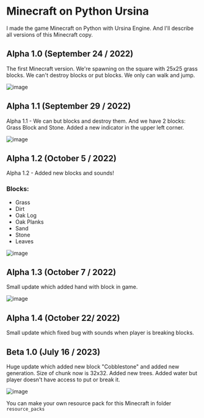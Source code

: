 # Minecraft on Python Ursina
I made the game Minecraft on Python with Ursina Engine. 
And I'll describe all versions of this Minecraft copy.

## Alpha 1.0 (September 24 / 2022)
The first Minecraft version.
We're spawning on the square with 25x25 grass blocks.
We can't destroy blocks or put blocks. We only can walk and jump.

![image](https://github.com/TwoIt202/Minecraft-Python-Ursina/assets/111056676/37e4e76b-4b9b-48f6-bf25-7baa68b5273e)

## Alpha 1.1 (September 29 / 2022)
Alpha 1.1 - We can but blocks and destroy them. And we have 2 blocks: Grass Block and Stone.
Added a new indicator in the upper left corner.

![image](https://github.com/TwoIt202/Minecraft-Python-Ursina/assets/111056676/3b48ed7c-4b0d-4f9e-8bed-ac46db0db2a3)

## Alpha 1.2 (October 5 / 2022)
Alpha 1.2 - Added new blocks and sounds!
### Blocks:
* Grass
* Dirt
* Oak Log
* Oak Planks
* Sand
* Stone
* Leaves

![image](https://github.com/TwoIt202/Minecraft-Python-Ursina/assets/111056676/58ed2ec0-7e8b-4ff9-9c11-e7d6805325ca)

## Alpha 1.3 (October 7 / 2022)
Small update which added hand with block in game.

![image](https://github.com/TwoIt202/Minecraft-Python-Ursina/assets/111056676/926a9d6d-fa20-4e52-b53c-88c88f621f34)

## Alpha 1.4 (October 22/ 2022)
Small update which fixed bug with sounds when player is breaking blocks.

## Beta 1.0 (July 16 / 2023)
Huge update which added new block "Cobblestone" and added new generation. Size of chunk now is 32x32.
Added new trees. Added water but player doesn't have access to put or break it.

![image](https://github.com/TwoIt202/Minecraft-Python-Ursina/assets/111056676/645a04b4-6b6e-4520-a1dd-8bdfd4e9bdb9)

You can make your own resource pack for this Minecraft in folder `resource_packs`

